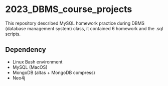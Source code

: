 # 2023_DBMS_course_projects

This repository described MySQL homework practice during DBMS (database management system) class, it contained 6 homework and the .sql scripts.

## Dependency
* Linux Bash environment
* MySQL (MacOS)
* MongoDB (altas + MongoDB compress)
* Neo4j
